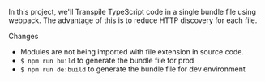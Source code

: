 In this project, we'll Transpile TypeScript code in a single bundle file using webpack. The advantage of this is to reduce HTTP discovery for each file.


Changes

* Modules are not being imported with file extension in source code.
* `$ npm run build` to generate the bundle file for prod
* `$ npm run de:build` to generate the bundle file for dev environment
